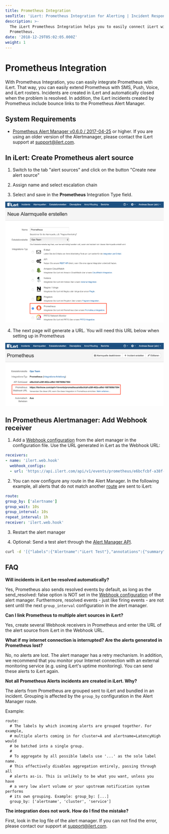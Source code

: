 ```yaml
---
title: Prometheus Integration
seoTitle: 'iLert: Prometheus Integration for Alerting | Incident Response | Uptime'
description: >-
  The iLert Prometheus Integration helps you to easily connect iLert with
  Prometheus.
date: '2018-12-29T05:02:05.000Z'
weight: 1
---
```


# Prometheus Integration

With Prometheus Integration, you can easily integrate Prometheus with iLert. That way, you can easily extend Prometheus with SMS, Push, Voice, and iLert rosters. Incidents are created in iLert and automatically closed when the problem is resolved. In addition, the iLert incidents created by Prometheus include bounce links to the Prometheus Alert Manager.

## System Requirements <a id="requirements"></a>

* [Prometheus Alert Manager v0.6.0 / 2017-04-25](https://github.com/prometheus/alertmanager/releases/tag/v0.6.0) or higher. If you are using an older version of the Alertmanager, please contact the iLert support at [support@ilert.com](mailto:support@ilert.com).

## In iLert: Create Prometheus alert source <a id="create-alarm-source"></a>

1. Switch to the tab "alert sources" and click on the button "Create new alert source"

2. Assign name and select escalation chain

3. Select and save in the **Prometheus** Integration Type field.

![](../.gitbook/assets/pr1.png)

4. The next page will generate a URL. You will need this URL below when setting up in Prometheus

![](../.gitbook/assets/pr2.png)

## In Prometheus Alertmanager: Add Webhook receiver <a id="add-webhook"></a>

1. Add a [Webhook configuration](https://prometheus.io/docs/alerting/configuration/#webhook_config) from the alert manager in the configuration file. Use the URL generated in iLert as the Webhook URL:

```yaml
receivers:
- name: 'ilert.web.hook'
  webhook_configs:
  - url: 'https://api.ilert.com/api/v1/events/prometheus/e6bcfcbf-a38f-462a-af9d-1687809b7594'
```

2. You can now configure any route in the Alert Manager. In the following example, all alerts that do not match another [route](https://prometheus.io/docs/alerting/configuration/#route) are sent to iLert:

```yaml
route:
group_by: ['alertname']
group_wait: 10s
group_interval: 10s
repeat_interval: 1h
receiver: 'ilert.web.hook'
```

3. Restart the alert manager

4. Optional: Send a test alert through the [Alert Manager API](https://prometheus.io/docs/alerting/clients/).

```bash
curl -d '[{"labels":{"Alertname":"iLert Test"},"annotations":{"summary":"iLert Test"}}]' http://localhost:9093/api/v1/alerts
```

## FAQ <a id="faq"></a>

**Will incidents in iLert be resolved automatically?**

Yes, Prometheus also sends resolved events by default, as long as the send\_resolved: false option is NOT set in the [Webhook configuration](https://prometheus.io/docs/alerting/configuration/#webhook_config) of the alert manager. Furthermore, resolved events - just like firing events - are not sent until the next `group_interval` configuration in the alert manager.

**Can I link Prometheus to multiple alert sources in iLert?**

Yes, create several Webhook receivers in Prometheus and enter the URL of the alert source from iLert in the Webhook URL.

**What if my internet connection is interrupted? Are the alerts generated in Prometheus lost?**

No, no alerts are lost. The alert manager has a retry mechanism. In addition, we recommend that you monitor your Internet connection with an external monitoring service \(e.g. using iLert's uptime monitoring\). You can send these alerts to iLert again.

**Not all Prometheus Alerts incidents are created in iLert. Why?**

The alerts from Prometheus are grouped sent to iLert and bundled in an incident. Grouping is affected by the `group_by` configuration in the Alert Manager route.

Example:

```text
route:
  # The labels by which incoming alerts are grouped together. For example,
  # multiple alerts coming in for cluster=A and alertname=LatencyHigh would
  # be batched into a single group.
  #
  # To aggregate by all possible labels use '...' as the sole label name.
  # This effectively disables aggregation entirely, passing through all
  # alerts as-is. This is unlikely to be what you want, unless you have
  # a very low alert volume or your upstream notification system performs
  # its own grouping. Example: group_by: [...]
  group_by: ['alertname', 'cluster', 'service']
```

**The integration does not work. How do I find the mistake?**

First, look in the log file of the alert manager. If you can not find the error, please contact our support at [support@ilert.com](support@ilert.com).

